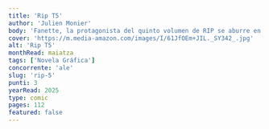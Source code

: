 ```yaml
---
title: 'Rip T5'
author: 'Julien Monier'
body: 'Fanette, la protagonista del quinto volumen de RIP se aburre en ese bar marchito presa de una misión que ni siquiera logra comprender. Un nuevo episodio espeluznante sobre una profesión imaginaria de recuperadores de objetos valiosos de entre los muertos'
cover: 'https://m.media-amazon.com/images/I/61JfOEm+JIL._SY342_.jpg'
alt: 'Rip T5'
monthRead: maiatza
tags: ['Novela Gráfica']
concorrente: 'ale'
slug: 'rip-5'
punti: 3
yearRead: 2025
type: comic
pages: 112
featured: false
---
```

